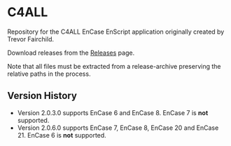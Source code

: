 # C4ALL
Repository for the C4ALL EnCase EnScript application originally created by Trevor Fairchild.

Download releases from the [Releases](https://github.com/sdckey/C4ALL/releases) page.

Note that all files must be extracted from a release-archive preserving the relative paths in the process.

Version History
---------------

* Version 2.0.3.0 supports EnCase 6 and EnCase 8. EnCase 7 is **not** supported.
* Version 2.0.6.0 supports EnCase 7, EnCase 8, EnCase 20 and EnCase 21. EnCase 6 is **not** supported.
